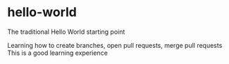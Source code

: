 # hello-world
The traditional Hello World starting point

Learning how to create branches, open pull requests, merge pull requests
This is a good learning experience

